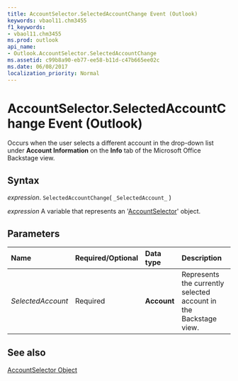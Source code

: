 ```yaml
---
title: AccountSelector.SelectedAccountChange Event (Outlook)
keywords: vbaol11.chm3455
f1_keywords:
- vbaol11.chm3455
ms.prod: outlook
api_name:
- Outlook.AccountSelector.SelectedAccountChange
ms.assetid: c99b8a90-eb77-ee58-b11d-c47b665ee02c
ms.date: 06/08/2017
localization_priority: Normal
---
```



# AccountSelector.SelectedAccountChange Event (Outlook)

Occurs when the user selects a different account in the drop-down list under  **Account Information** on the **Info** tab of the Microsoft Office Backstage view.


## Syntax

_expression_. `SelectedAccountChange`( `_SelectedAccount_` )

_expression_ A variable that represents an '[AccountSelector](Outlook.AccountSelector.md)' object.


## Parameters



|Name|Required/Optional|Data type|Description|
|:-----|:-----|:-----|:-----|
| _SelectedAccount_|Required| **Account**|Represents the currently selected account in the Backstage view.|

## See also


[AccountSelector Object](Outlook.AccountSelector.md)

